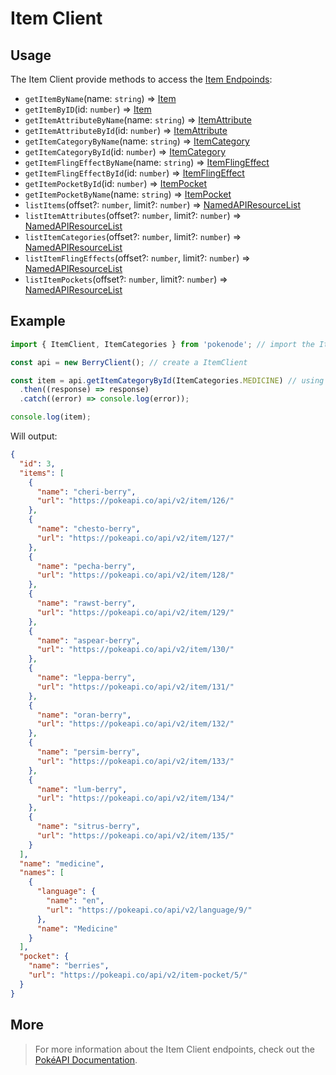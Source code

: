 # Item Client

## Usage

The Item Client provide methods to access the [Item Endpoinds](https://pokeapi.co/docs/v2#items-section):

- `getItemByName`(name: `string`) => [Item](typings/item-typings?id=item)
- `getItemByID`(id: `number`) => [Item](typings/item-typings?id=item)
- `getItemAttributeByName`(name: `string`) => [ItemAttribute](typings/item-typings?id=item-attribute)
- `getItemAttributeById`(id: `number`) => [ItemAttribute](typings/item-typings?id=item-attribute)
- `getItemCategoryByName`(name: `string`) => [ItemCategory](typings/item-typings?id=item-category)
- `getItemCategoryById`(id: `number`) => [ItemCategory](typings/item-typings?id=item-category)
- `getItemFlingEffectByName`(name: `string`) => [ItemFlingEffect](typings/item-typings?id=item-fling-effect)
- `getItemFlingEffectById`(id: `number`) => [ItemFlingEffect](typings/item-typings?id=item-fling-effect)
- `getItemPocketById`(id: `number`) => [ItemPocket](typings/item-typings?id=item-pocket)
- `getItemPocketByName`(name: `string`) => [ItemPocket](typings/item-typings?id=item-pocket)
- `listItems`(offset?: `number`, limit?: `number`) => [NamedAPIResourceList](typings/common-typings?id=named-api-resource-list)
- `listItemAttributes`(offset?: `number`, limit?: `number`) => [NamedAPIResourceList](typings/common-typings?id=named-api-resource-list)
- `listItemCategories`(offset?: `number`, limit?: `number`) => [NamedAPIResourceList](typings/common-typings?id=named-api-resource-list)
- `listItemFlingEffects`(offset?: `number`, limit?: `number`) => [NamedAPIResourceList](typings/common-typings?id=named-api-resource-list)
- `listItemPockets`(offset?: `number`, limit?: `number`) => [NamedAPIResourceList](typings/common-typings?id=named-api-resource-list)

## Example

```js
import { ItemClient, ItemCategories } from 'pokenode'; // import the ItemClient (ItemCategories enum is fully optional)

const api = new BerryClient(); // create a ItemClient

const item = api.getItemCategoryById(ItemCategories.MEDICINE) // using method getItemCategoryById() 
  .then((response) => response)
  .catch((error) => console.log(error));

console.log(item);
```

Will output:

```json
{
  "id": 3,
  "items": [
    {
      "name": "cheri-berry",
      "url": "https://pokeapi.co/api/v2/item/126/"
    },
    {
      "name": "chesto-berry",
      "url": "https://pokeapi.co/api/v2/item/127/"
    },
    {
      "name": "pecha-berry",
      "url": "https://pokeapi.co/api/v2/item/128/"
    },
    {
      "name": "rawst-berry",
      "url": "https://pokeapi.co/api/v2/item/129/"
    },
    {
      "name": "aspear-berry",
      "url": "https://pokeapi.co/api/v2/item/130/"
    },
    {
      "name": "leppa-berry",
      "url": "https://pokeapi.co/api/v2/item/131/"
    },
    {
      "name": "oran-berry",
      "url": "https://pokeapi.co/api/v2/item/132/"
    },
    {
      "name": "persim-berry",
      "url": "https://pokeapi.co/api/v2/item/133/"
    },
    {
      "name": "lum-berry",
      "url": "https://pokeapi.co/api/v2/item/134/"
    },
    {
      "name": "sitrus-berry",
      "url": "https://pokeapi.co/api/v2/item/135/"
    }
  ],
  "name": "medicine",
  "names": [
    {
      "language": {
        "name": "en",
        "url": "https://pokeapi.co/api/v2/language/9/"
      },
      "name": "Medicine"
    }
  ],
  "pocket": {
    "name": "berries",
    "url": "https://pokeapi.co/api/v2/item-pocket/5/"
  }
}
```

## More

> For more information about the Item Client endpoints, check out the [PokéAPI Documentation](https://pokeapi.co/docs/v2#items-section).
